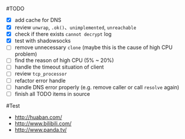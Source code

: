 #TODO

- [x] add cache for DNS
- [x] review `unwrap`, `.ok()`、`unimplemented`, `unreachable`
- [x] check if there exists `cannot decrypt` log
- [x] test with shadowsocks
- [ ] remove unnecessary `clone` (maybe this is the cause of high CPU problem)
- [ ] find the reason of high CPU (5% ~ 20%)
- [ ] handle the timeout situation of client 
- [ ] review `tcp_processor`
- [ ] refactor error handle
- [ ] handle DNS error properly (e.g. remove caller or call `resolve` again)
- [ ] finish all TODO items in source

#Test
* http://huaban.com/
* http://www.bilibili.com/
* http://www.panda.tv/
